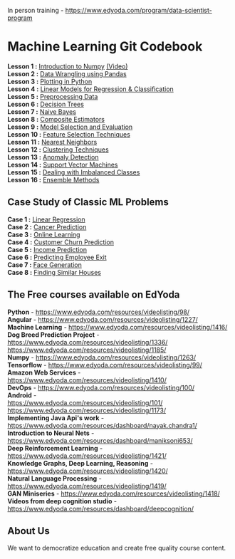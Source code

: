 In person training - https://www.edyoda.com/program/data-scientist-program

# Machine Learning Git Codebook

**Lesson 1 :** [Introduction to Numpy](https://github.com/zekelabs/data-science-complete-tutorial/blob/master/1.%20NumPy.ipynb) [(Video)](https://www.edyoda.com/resources/videolisting/1263/)  
**Lesson 2 :** [Data Wrangling using Pandas](https://github.com/zekelabs/data-science-complete-tutorial/blob/master/2.%20Pandas%20for%20Machine%20Learning.ipynb)  
**Lesson 3 :** [Plotting in Python](https://github.com/zekelabs/data-science-complete-tutorial/blob/master/3.%20Plotting.ipynb)  
**Lesson 4 :** [Linear Models for Regression & Classification](https://github.com/zekelabs/data-science-complete-tutorial/blob/master/4.%20Linear%20Models%20for%20Classification%20%26%20Regression.ipynb)  
**Lesson 5 :** [Preprocessing Data](https://github.com/zekelabs/data-science-complete-tutorial/blob/master/5.%20PreProcessing.ipynb)  
**Lesson 6 :** [Decision Trees](https://github.com/zekelabs/data-science-complete-tutorial/blob/master/6.%20Decision%20Tree.ipynb)  
**Lesson 7 :** [Naive Bayes](https://github.com/zekelabs/data-science-complete-tutorial/blob/master/7.%20Naive%20Bayes.ipynb)  
**Lesson 8 :** [Composite Estimators](https://github.com/zekelabs/data-science-complete-tutorial/blob/master/8.%20Composite%20Estimators%20using%20Pipelines%20%26%20FeatureUnions.ipynb)  
**Lesson 9 :** [Model Selection and Evaluation](https://github.com/zekelabs/data-science-complete-tutorial/blob/master/9.%20Model%20Selection%20%26%20Evaluation.ipynb)  
**Lesson 10 :** [Feature Selection Techniques](https://github.com/zekelabs/data-science-complete-tutorial/blob/master/10.%20Feature%20Selection%20Techniques.ipynb)  
**Lesson 11 :** [Nearest Neighbors](https://github.com/zekelabs/data-science-complete-tutorial/blob/master/11.%20Nearest%20Neighbors.ipynb)  
**Lesson 12 :** [Clustering Techniques](https://github.com/zekelabs/data-science-complete-tutorial/blob/master/12.%20Clustering%20Techniques.ipynb)  
**Lesson 13 :** [Anomaly Detection](https://github.com/zekelabs/data-science-complete-tutorial/blob/master/13.%20Anomaly%20Detection.ipynb)  
**Lesson 14 :** [Support Vector Machines](https://github.com/zekelabs/data-science-complete-tutorial/blob/master/14.%20Support%20Vector%20Machines.ipynb)  
**Lesson 15 :** [Dealing with Imbalanced Classes](https://github.com/zekelabs/data-science-complete-tutorial/blob/master/15.%20Dealing%20with%20Imbalanced%20Classes.ipynb)  
**Lesson 16 :** [Ensemble Methods](https://github.com/zekelabs/data-science-complete-tutorial/blob/master/16.%20Ensemble%20Methods.ipynb)  


## Case Study of Classic ML Problems
**Case 1 :** [Linear Regression](https://github.com/zekelabs/data-science-complete-tutorial/blob/master/LR%20Example.ipynb)  
**Case 2 :** [Cancer Prediction](https://github.com/zekelabs/data-science-complete-tutorial/blob/master/Cancer%20Prediction.ipynb)  
**Case 3 :** [Online Learning](https://github.com/zekelabs/data-science-complete-tutorial/blob/master/Online%20Learning.ipynb)  
**Case 4 :** [Customer Churn Prediction](https://github.com/zekelabs/data-science-complete-tutorial/blob/master/Project%20-%20Customer%20Churn%20Prediction.ipynb)  
**Case 5 :** [Income Prediction](https://github.com/zekelabs/data-science-complete-tutorial/blob/master/Project%20-%20Income%20Prediction.ipynb)  
**Case 6 :** [Predicting Employee Exit](https://github.com/zekelabs/data-science-complete-tutorial/blob/master/Project%20-%20Predicting%20Employee%20Exit.ipynb)  
**Case 7 :** [Face Generation](https://github.com/zekelabs/data-science-complete-tutorial/blob/master/Project%20-%20Face%20Generation.ipynb)  
**Case 8 :** [Finding Similar Houses](https://github.com/zekelabs/data-science-complete-tutorial/blob/master/Project%20-%20Finding%20Similar%20Houses.ipynb)  

## The Free courses available on EdYoda

**Python** - https://www.edyoda.com/resources/videolisting/98/  
**Angular** - https://www.edyoda.com/resources/videolisting/1227/  
**Machine Learning** - https://www.edyoda.com/resources/videolisting/1416/  
**Dog Breed Prediction Project** - 
https://www.edyoda.com/resources/videolisting/1336/  
https://www.edyoda.com/resources/videolisting/1185/  
**Numpy** - https://www.edyoda.com/resources/videolisting/1263/  
**Tensorflow** - https://www.edyoda.com/resources/videolisting/99/  
**Amazon Web Services** - https://www.edyoda.com/resources/videolisting/1410/  
**DevOps** - https://www.edyoda.com/resources/videolisting/100/  
**Android** -   
https://www.edyoda.com/resources/videolisting/101/  
https://www.edyoda.com/resources/videolisting/1173/  
**Implementing Java Api's work** - https://www.edyoda.com/resources/dashboard/nayak.chandra1/  
**Introduction to Neural Nets** - https://www.edyoda.com/resources/dashboard/maniksoni653/  
**Deep Reinforcement Learning** - https://www.edyoda.com/resources/videolisting/1421/  
**Knowledge Graphs, Deep Learning, Reasoning** - https://www.edyoda.com/resources/videolisting/1420/  
**Natural Language Processing** - https://www.edyoda.com/resources/videolisting/1419/  
**GAN Miniseries** - https://www.edyoda.com/resources/videolisting/1418/  
**Videos from deep cognition studio** - https://www.edyoda.com/resources/dashboard/deepcognition/  

## About Us
We want to democratize education and create free quality course content.
	
